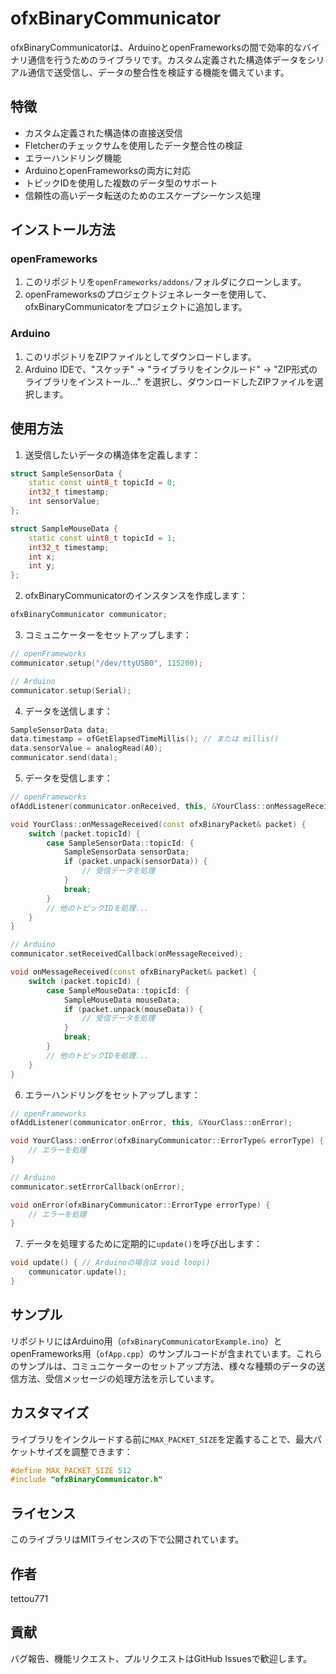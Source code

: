 # ofxBinaryCommunicator

ofxBinaryCommunicatorは、ArduinoとopenFrameworksの間で効率的なバイナリ通信を行うためのライブラリです。カスタム定義された構造体データをシリアル通信で送受信し、データの整合性を検証する機能を備えています。

## 特徴

- カスタム定義された構造体の直接送受信
- Fletcherのチェックサムを使用したデータ整合性の検証
- エラーハンドリング機能
- ArduinoとopenFrameworksの両方に対応
- トピックIDを使用した複数のデータ型のサポート
- 信頼性の高いデータ転送のためのエスケープシーケンス処理

## インストール方法

### openFrameworks

1. このリポジトリを`openFrameworks/addons/`フォルダにクローンします。
2. openFrameworksのプロジェクトジェネレーターを使用して、ofxBinaryCommunicatorをプロジェクトに追加します。

### Arduino

1. このリポジトリをZIPファイルとしてダウンロードします。
2. Arduino IDEで、"スケッチ" → "ライブラリをインクルード" → "ZIP形式のライブラリをインストール..." を選択し、ダウンロードしたZIPファイルを選択します。

## 使用方法

1. 送受信したいデータの構造体を定義します：

```cpp
struct SampleSensorData {
    static const uint8_t topicId = 0;
    int32_t timestamp;
    int sensorValue;
};

struct SampleMouseData {
    static const uint8_t topicId = 1;
    int32_t timestamp;
    int x;
    int y;
};
```

2. ofxBinaryCommunicatorのインスタンスを作成します：

```cpp
ofxBinaryCommunicator communicator;
```

3. コミュニケーターをセットアップします：

```cpp
// openFrameworks
communicator.setup("/dev/ttyUSB0", 115200);

// Arduino
communicator.setup(Serial);
```

4. データを送信します：

```cpp
SampleSensorData data;
data.timestamp = ofGetElapsedTimeMillis(); // または millis()
data.sensorValue = analogRead(A0);
communicator.send(data);
```

5. データを受信します：

```cpp
// openFrameworks
ofAddListener(communicator.onReceived, this, &YourClass::onMessageReceived);

void YourClass::onMessageReceived(const ofxBinaryPacket& packet) {
    switch (packet.topicId) {
        case SampleSensorData::topicId: {
            SampleSensorData sensorData;
            if (packet.unpack(sensorData)) {
                // 受信データを処理
            }
            break;
        }
        // 他のトピックIDを処理...
    }
}

// Arduino
communicator.setReceivedCallback(onMessageReceived);

void onMessageReceived(const ofxBinaryPacket& packet) {
    switch (packet.topicId) {
        case SampleMouseData::topicId: {
            SampleMouseData mouseData;
            if (packet.unpack(mouseData)) {
                // 受信データを処理
            }
            break;
        }
        // 他のトピックIDを処理...
    }
}
```

6. エラーハンドリングをセットアップします：

```cpp
// openFrameworks
ofAddListener(communicator.onError, this, &YourClass::onError);

void YourClass::onError(ofxBinaryCommunicator::ErrorType& errorType) {
    // エラーを処理
}

// Arduino
communicator.setErrorCallback(onError);

void onError(ofxBinaryCommunicator::ErrorType errorType) {
    // エラーを処理
}
```

7. データを処理するために定期的に`update()`を呼び出します：

```cpp
void update() { // Arduinoの場合は void loop()
    communicator.update();
}
```

## サンプル

リポジトリにはArduino用（`ofxBinaryCommunicatorExample.ino`）とopenFrameworks用（`ofApp.cpp`）のサンプルコードが含まれています。これらのサンプルは、コミュニケーターのセットアップ方法、様々な種類のデータの送信方法、受信メッセージの処理方法を示しています。

## カスタマイズ

ライブラリをインクルードする前に`MAX_PACKET_SIZE`を定義することで、最大パケットサイズを調整できます：

```cpp
#define MAX_PACKET_SIZE 512
#include "ofxBinaryCommunicator.h"
```

## ライセンス

このライブラリはMITライセンスの下で公開されています。

## 作者

tettou771

## 貢献

バグ報告、機能リクエスト、プルリクエストはGitHub Issuesで歓迎します。
